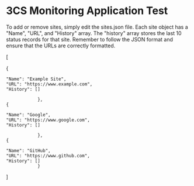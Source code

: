 # 3CS Monitoring Application Test

To add or remove sites, simply edit the sites.json file. Each site object has a "Name", "URL", and "History" array. The "history" array stores the last 10 status records for that site. 
Remember to follow the JSON format and ensure that the URLs are correctly formatted.

[

{

    "Name": "Example Site",
	"URL": "https://www.example.com",
	"History": []
	
   				},
  	{
  
    "Name": "Google",
    "URL": "https://www.google.com",
    "History": []
  
  				},
    {
  
    "Name": "GitHub",
    "URL": "https://www.github.com",
    "History": []
				}
  
]


